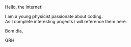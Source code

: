 Hello, the Internet!

I am a young physicist passionate about coding.\
As I complete interesting projects I will reference them here.

Bom dia,

GRH
